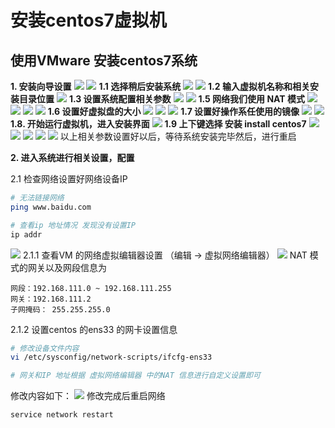 # 安装centos7虚拟机


## 使用VMware 安装centos7系统
**1. 安装向导设置**
![](vx_images/337334013226750.png)
![](vx_images/247234113246916.png)
**1.1 选择稍后安装系统**
![](vx_images/33474213239585.png)
![](vx_images/217124213236140.png)
**1.2 输入虚拟机名称和相关安装目录位置**
![](vx_images/290894313231894.png)
**1.3 设置系统配置相关参数**
![](vx_images/440374313249774.png)
![](vx_images/591124313247378.png)
**1.5 网络我们使用 NAT 模式**
![](vx_images/193834413244880.png)
![](vx_images/349764413226121.png)
![](vx_images/487594413248561.png)
![](vx_images/31404513243697.png)
**1.6 设置好虚拟盘的大小**
![](vx_images/212604513237243.png)
![](vx_images/363704513230377.png)
![](vx_images/29774613220907.png)
**1.7 设置好操作系任使用的镜像**
![](vx_images/598994613223411.png)
![](vx_images/307024713232358.png)
**1.8. 开始运行虚拟机，进入安装界面**
![](vx_images/7534813225243.png)
**1.9 上下键选择 安装 install centos7**
![](vx_images/260804913225852.png)
![](vx_images/134335013252807.png)
![](vx_images/329435013235020.png)
![](vx_images/158635113224318.png)
![](vx_images/494995113220569.png)
以上相关参数设置好以后，等待系统安装完毕然后，进行重启

**2.  进入系统进行相关设置，配置**

2.1 检查网络设置好网络设备IP
```sh
# 无法链接网络
ping www.baidu.com

# 查看ip 地址情况 发现没有设置IP 
ip addr
```
![](vx_images/294240414220708.png)
2.1.1 查看VM 的网络虚拟编辑器设置 （编辑 -> 虚拟网络编辑器）
![](vx_images/450740714232798.png)
NAT 模式的网关以及网段信息为  
```
网段：192.168.111.0 ~ 192.168.111.255
网关：192.168.111.2
子网掩码： 255.255.255.0
```
2.1.2  设置centos 的ens33 的网卡设置信息

```sh
# 修改设备文件内容
vi /etc/sysconfig/network-scripts/ifcfg-ens33

# 网关和IP 地址根据 虚拟网络编辑器 中的NAT 信息进行自定义设置即可
```
修改内容如下：
![](vx_images/442931814239132.png)
修改完成后重启网络
```sh
service network restart
```